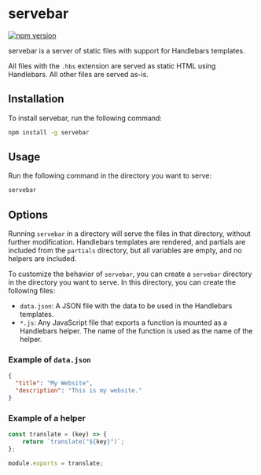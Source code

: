 # servebar

[![npm version](https://img.shields.io/npm/v/servebar.svg?style=flat-square)](https://www.npmjs.org/package/servebar)

servebar is a server of static files with support for Handlebars templates.

All files with the `.hbs` extension are served as static HTML using Handlebars. All other files are served as-is.

## Installation

To install servebar, run the following command:

```bash
npm install -g servebar
```

## Usage

Run the following command in the directory you want to serve:

```bash
servebar
```

## Options

Running `servebar` in a directory will serve the files in that directory, without further modification. Handlebars templates are rendered, and partials are included from the `partials` directory, but all variables are empty, and no helpers are included.

To customize the behavior of `servebar`, you can create a `servebar` directory in the directory you want to serve. In this directory, you can create the following files:

- `data.json`: A JSON file with the data to be used in the Handlebars templates.
- `*.js`: Any JavaScript file that exports a function is mounted as a Handlebars helper. The name of the function is used as the name of the helper.

### Example of `data.json`

```json
{
  "title": "My Website",
  "description": "This is my website."
}
```

### Example of a helper

```javascript
const translate = (key) => {
    return `translate("${key}")`;
};

module.exports = translate;
```
